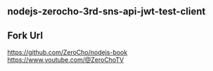 ## nodejs-zerocho-3rd-sns-api-jwt-test-client

## Fork Url
https://github.com/ZeroCho/nodejs-book
https://www.youtube.com/@ZeroChoTV
